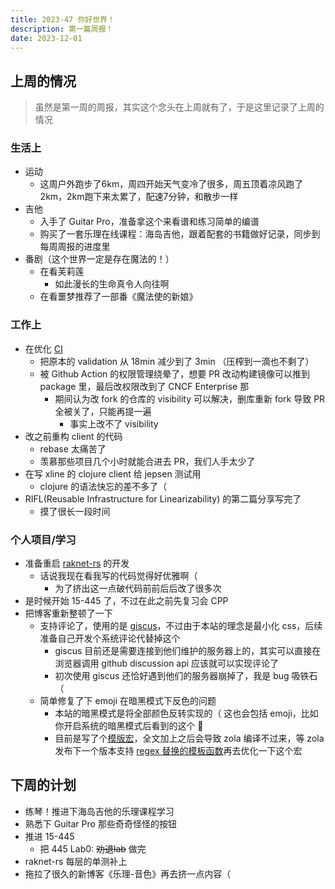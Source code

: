 ```yaml
---
title: 2023-47 你好世界！
description: 第一篇周报！
date: 2023-12-01
---
```


## 上周的情况

> 虽然是第一周的周报，其实这个念头在上周就有了，于是这里记录了上周的情况

### 生活上

- 运动
  - 这周户外跑步了6km，周四开始天气变冷了很多，周五顶着凉风跑了2km，2km跑下来太累了，配速7分钟，和散步一样
- 吉他
  - 入手了 Guitar Pro，准备拿这个来看谱和练习简单的编谱
  - 购买了一套乐理在线课程：海岛吉他，跟着配套的书籍做好记录，同步到每周周报的进度里
- 番剧（这个世界一定是存在魔法的！）
  - 在看芙莉莲
    - 如此漫长的生命真令人向往啊
  - 在看噩梦推荐了一部番《魔法使的新娘》

### 工作上

- 在优化 [CI](https://github.com/xline-kv/Xline/pull/552)
  - 把原本的 validation 从 18min 减少到了 3min （压榨到一滴也不剩了）
  - 被 Github Action 的权限管理绕晕了，想要 PR 改动构建镜像可以推到 package 里，最后改权限改到了 CNCF Enterprise 那
    - 期间认为改 fork 的仓库的 visibility 可以解决，删库重新 fork 导致 PR 全被关了，只能再提一遍
      - 事实上改不了 visibility
- 改之前重构 client 的代码
  - rebase 太痛苦了
  - 羡慕那些项目几个小时就能合进去 PR，我们人手太少了
- 在写 xline 的 clojure client 给 jepsen 测试用
  - clojure 的语法快忘的差不多了（
- RIFL(Reusable Infrastructure for Linearizability) 的第二篇分享写完了
  - 摸了很长一段时间

### 个人项目/学习

- 准备重启 [raknet-rs](https://github.com/iGxnon/raknet-rs) 的开发
  - 话说我现在看我写的代码觉得好优雅啊（
    - 为了挤出这一点破代码前前后后改了很多次
- 是时候开始 15-445 了，不过在此之前先复习会 CPP
- 把博客重新整顿了一下
  - 支持评论了，使用的是 [giscus](https://giscus.app/)，不过由于本站的理念是最小化 css，后续准备自己开发个系统评论代替掉这个
    - giscus 目前还是需要连接到他们维护的服务器上的，其实可以直接在浏览器调用 github discussion api 应该就可以实现评论了
    - 初次使用 giscus 还恰好遇到他们的服务器崩掉了，我是 bug 吸铁石（
  - 简单修复了下 emoji 在暗黑模式下反色的问题
    - 本站的暗黑模式是将全部颜色反转实现的（ 这也会包括 emoji，比如你开启系统的暗黑模式后看到的这个 🤣
    - 目前是写了个[模版宏](https://github.com/iGxnon/no-style-please/blob/main/templates/macros.html)，全文加上之后会导致 zola 编译不过来，等 zola 发布下一个版本支持 [regex 替换的模板函数](https://github.com/getzola/zola/pull/2163)再去优化一下这个宏

## 下周的计划

- 练琴！推进下海岛吉他的乐理课程学习
- 熟悉下 Guitar Pro 那些奇奇怪怪的按钮
- 推进 15-445
  - 把 445 Lab0: ~~劝退lab~~ 做完
- raknet-rs 每层的单测补上
- 拖拉了很久的新博客《乐理-音色》再去挤一点内容（
